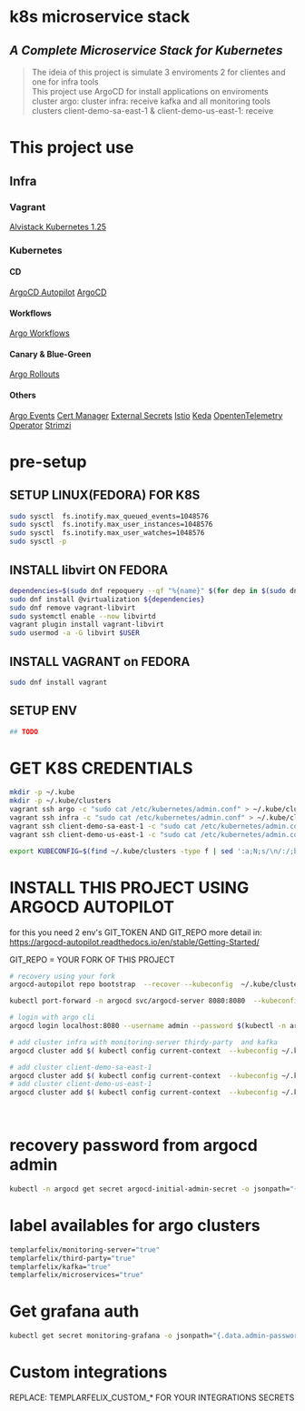 # k8s microservice stack

## _A Complete Microservice Stack for Kubernetes_

> The ideia of this project is simulate 3 enviroments 2 for clientes and one for infra tools  
> This project use ArgoCD for install applications on enviroments  
> cluster argo: 
> cluster infra: receive kafka and all monitoring tools
> clusters client-demo-sa-east-1 & client-demo-us-east-1: receive 

# This project use

## Infra
### Vagrant
[Alvistack Kubernetes 1.25](https://github.com/alvistack/vagrant-kubernetes/)

### Kubernetes
#### CD
[ArgoCD Autopilot](https://github.com/argoproj-labs/argocd-autopilot/)
[ArgoCD](https://github.com/argoproj/argo-cd/)
#### Workflows
[Argo Workflows](https://github.com/argoproj/argo-workflows/)
#### Canary & Blue-Green
[Argo Rollouts](https://github.com/argoproj/argo-rollouts/)
#### Others
[Argo Events](https://github.com/argoproj/argo-events/)
[Cert Manager](https://github.com/cert-manager/cert-manager/)
[External Secrets](https://github.com/external-secrets/external-secrets/)
[Istio](https://github.com/istio/istio/)
[Keda](https://github.com/kedacore/keda/)
[OpentenTelemetry Operator](https://github.com/open-telemetry/opentelemetry-operator/)
[Strimzi](https://github.com/strimzi/strimzi-kafka-operator/)

# pre-setup

## SETUP LINUX(FEDORA) FOR K8S
```bash
sudo sysctl  fs.inotify.max_queued_events=1048576
sudo sysctl  fs.inotify.max_user_instances=1048576
sudo sysctl  fs.inotify.max_user_watches=1048576
sudo sysctl -p
```

## INSTALL libvirt ON FEDORA
```bash
dependencies=$(sudo dnf repoquery --qf "%{name}" $(for dep in $(sudo dnf repoquery --depends vagrant-libvirt 2>/dev/null | cut -d' ' -f1); do echo "--whatprovides ${dep} "; done) 2>/dev/null)
sudo dnf install @virtualization ${dependencies}
sudo dnf remove vagrant-libvirt
sudo systemctl enable --now libvirtd
vagrant plugin install vagrant-libvirt
sudo usermod -a -G libvirt $USER
```

## INSTALL VAGRANT on FEDORA
```bash
sudo dnf install vagrant
```

## SETUP ENV
```bash
## TODO
```


# GET K8S CREDENTIALS
```bash
mkdir -p ~/.kube
mkdir -p ~/.kube/clusters
vagrant ssh argo -c "sudo cat /etc/kubernetes/admin.conf" > ~/.kube/clusters/argo.config
vagrant ssh infra -c "sudo cat /etc/kubernetes/admin.conf" > ~/.kube/clusters/infra.config
vagrant ssh client-demo-sa-east-1 -c "sudo cat /etc/kubernetes/admin.conf" > ~/.kube/clusters/client-demo-sa-east-1.config
vagrant ssh client-demo-us-east-1 -c "sudo cat /etc/kubernetes/admin.conf" > ~/.kube/clusters/client-demo-us-east-1.config

export KUBECONFIG=$(find ~/.kube/clusters -type f | sed ':a;N;s/\n/:/;ba')
```

# INSTALL THIS PROJECT USING ARGOCD AUTOPILOT

for this you need 2 env's GIT_TOKEN AND GIT_REPO more detail in: https://argocd-autopilot.readthedocs.io/en/stable/Getting-Started/

GIT_REPO = YOUR FORK OF THIS PROJECT

```bash
# recovery using your fork
argocd-autopilot repo bootstrap  --recover --kubeconfig  ~/.kube/clusters/argo.config

kubectl port-forward -n argocd svc/argocd-server 8080:8080  --kubeconfig ~/.kube/clusters/argo.config 

# login with argo cli
argocd login localhost:8080 --username admin --password $(kubectl -n argocd get secret argocd-initial-admin-secret -o jsonpath="{.data.password}" | base64 -d) --insecure

# add cluster infra with monitoring-server thirdy-party  and kafka
argocd cluster add $( kubectl config current-context  --kubeconfig ~/.kube/clusters/infra.config  ) --name infra --yes --annotation cluster=infra --label templarfelix/monitoring-server=true --label templarfelix/third-party=true --label templarfelix/kafka=true  --kubeconfig ~/.kube/clusters/infra.config 

# add cluster client-demo-sa-east-1
argocd cluster add $( kubectl config current-context  --kubeconfig ~/.kube/clusters/client-demo-sa-east-1.config  ) --name client-demo-sa-east-1 --yes --annotation cluster=client-demo-sa-east-1 --label templarfelix/monitoring-client=true --label templarfelix/third-party=true --label templarfelix/microservices=true  --kubeconfig ~/.kube/clusters/client-demo-sa-east-1.config 
# add cluster client-demo-us-east-1
argocd cluster add $( kubectl config current-context  --kubeconfig ~/.kube/clusters/client-demo-us-east-1.config  ) --name client-demo-us-east-1 --yes --annotation cluster=client-demo-us-east-1 --label templarfelix/monitoring-client=true --label templarfelix/third-party=true --label templarfelix/microservices=true  --kubeconfig ~/.kube/clusters/client-demo-us-east-1.config 

  
```

# recovery password from argocd admin
```bash
kubectl -n argocd get secret argocd-initial-admin-secret -o jsonpath="{.data.password}" | base64 -d
```

# label availables for argo clusters
```bash
templarfelix/monitoring-server="true"
templarfelix/third-party="true" 
templarfelix/kafka="true"
templarfelix/microservices="true" 
```

# Get grafana auth
```bash
kubectl get secret monitoring-grafana -o jsonpath="{.data.admin-password}" --namespace monitoring --context infra | base64 --decode ; echo
```

# Custom integrations

REPLACE: TEMPLARFELIX_CUSTOM_* FOR YOUR INTEGRATIONS SECRETS